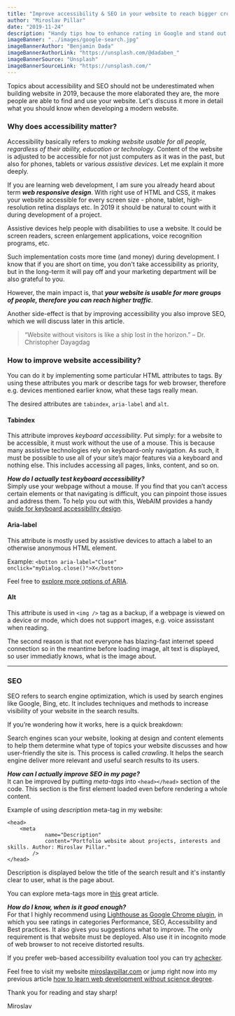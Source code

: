 ```yaml
---
title: "Improve accessibility & SEO in your website to reach bigger crowds"
author: "Miroslav Pillar"
date: "2019-11-24"
description: "Handy tips how to enhance rating in Google and stand out in search results."
imageBanner: "../images/google-search.jpg"
imageBannerAuthor: "Benjamin Dada"
imageBannerAuthorLink: "https://unsplash.com/@dadaben_"
imageBannerSource: "Unsplash"
imageBannerSourceLink: "https://unsplash.com/"
---
```

&NewLine;

Topics about accessibility and SEO should not be underestimated when building website in 2019, because the more elaborated they are, the more people are able to find and use your website. Let's discuss it more in detail what you should know when developing a modern website.

### Why does accessibility matter?

Accessibility basically refers to _making website usable for all people, regardless of their ability, education or technology_. Content of the website is adjusted to be accessible for not just computers as it was in the past, but also for phones, tablets or various _assistive devices_. Let me explain it more deeply.

If you are learning web development, I am sure you already heard about term **_web responsive design_**. With right use of HTML and CSS, it makes your website accessible for every screen size - phone, tablet, high-resolution retina displays etc. In 2019 it should be natural to count with it during development of a project.

Assistive devices help people with disabilities to use a website. It could be screen readers, screen enlargement applications, voice recognition programs, etc.

Such implementation costs more time (and money) during development. I know that if you are short on time, you don't take accessibility as priority, but in the long-term it will pay off and your marketing department will be also grateful to you. 

However, the main impact is, that _**your website is usable for more groups of people, therefore you can reach higher traffic**_.

Another side-effect is that by improving accessibility you also improve SEO, which we will discuss later in this article.

> “Website without visitors is like a ship lost in the horizon.”
> – Dr. Christopher Dayagdag

### How to improve website accessibility?

You can do it by implementing some particular HTML attributes to tags. By using these attributes you mark or describe tags for web browser, therefore e.g. devices mentioned earlier know, what these tags really mean.

The desired attributes are `tabindex`, `aria-label` and `alt`.

#### Tabindex

This attribute improves _keyboard accessibility_. Put simply: for a website to be accessible, it must work without the use of a mouse. This is because many assistive technologies rely on keyboard-only navigation. As such, it must be possible to use all of your site’s major features via a keyboard and nothing else. This includes accessing all pages, links, content, and so on.

_**How do I actually test keyboard accessibility?**_ <br>
Simply use your webpage without a mouse. If you find that you can’t access certain elements or that navigating is difficult, you can pinpoint those issues and address them. To help you out with this, WebAIM provides a handy [guide for keyboard accessibility design](https://webaim.org/techniques/keyboard/).

#### Aria-label

This attribute is mostly used by assistive devices to attach a label to an otherwise anonymous HTML element.

Example: 
`<button aria-label="Close" onclick="myDialog.close()">X</button>`

Feel free to [explore more options of ARIA](https://developers.google.com/web/fundamentals/accessibility/semantics-aria).

#### Alt

This attribute is used in `<img />` tag as a backup, if a webpage is viewed on a device or mode, which does not support images, e.g. voice assisstant when reading. 

The second reason is that not everyone has blazing-fast internet speed connection so in the meantime before loading image, alt text is displayed, so user immediatly knows, what is the image about.

***

### SEO

SEO refers to search engine optimization, which is used by search engines like Google, Bing, etc. It includes techniques and methods to increase visibility of your website in the search results. 

If you’re wondering how it works, here is a quick breakdown: 

Search engines scan your website, looking at design and content elements to help them determine what type of topics your website discusses and how user-friendly the site is. This process is called _crawling_. It helps the search engine deliver more relevant and useful search results to its users.



_**How can I actually improve SEO in my page?**_<br>
It can be improved by putting _meta-tags_ into `<head></head>` section of the code. This section is the first element loaded even before rendering a whole content. 

Example of using _description_ meta-tag in my website:
```
<head>
    <meta
            name="Description"
            content="Portfolio website about projects, interests and skills. Author: Miroslav Pillar."
        />
</head>
```
Description is displayed below the title of the search result and it's instantly clear to user, what is the page about.

You can explore meta-tags more in [this](https://moz.com/blog/the-ultimate-guide-to-seo-meta-tags) great article. 

_**How do I know, when is it good enough?**_<br>
For that I highly recommend using [Lighthouse as Google Chrome plugin](https://chrome.google.com/webstore/detail/lighthouse/blipmdconlkpinefehnmjammfjpmpbjk), in which you see ratings in categories Performance, SEO, Accessibility and Best practices. It also gives you suggestions what to improve. The only requirement is that website must be deployed. Also use it in incognito mode of web browser to not receive distorted results.

If you prefer web-based accessibility evaluation tool you can try [achecker](https://achecker.ca/checker/index.php).

Feel free to visit my website [miroslavpillar.com](https://miroslavpillar.com) or jump right now into my previous article [how to learn web development without science degree](https://medium.com/@pillinho/guide-to-web-development-or-how-to-approach-learning-without-computer-science-degree-923cb51bf943).

Thank you for reading and stay sharp!

Miroslav



